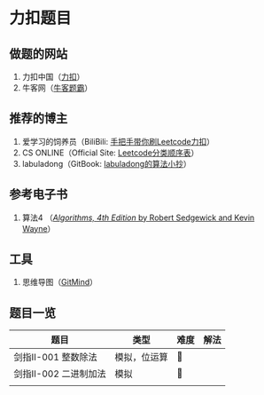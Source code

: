 # 力扣题目



## 做题的网站

1. 力扣中国（[力扣](https://leetcode-cn.com/)）
2. 牛客网（[牛客题霸](https://www.nowcoder.com/activity/oj)）

## 推荐的博主

1. 爱学习的饲养员（BiliBili: [手把手带你刷Leetcode力扣](https://www.bilibili.com/video/BV1sy4y1q79M)）
2. CS ONLINE（Official Site: [Leetcode分类顺序表](https://www.cspiration.com/)）
3.  labuladong（GitBook: [labuladong的算法小抄](https://labuladong.gitbook.io/algo/)）

## 参考电子书

1. 算法4 （[*Algorithms, 4th Edition* by Robert Sedgewick and Kevin Wayne](https://algs4.cs.princeton.edu/home/)）

## 工具

1. 思维导图（[GitMind](https://gitmind.cn/app/my)）

## 题目一览

| 题目                  | 类型         | 难度          | 解法 |
| --------------------- | ------------ | ------------- | ---- |
| 剑指II-001 整数除法   | 模拟，位运算 | :green_heart: |      |
| 剑指II-002 二进制加法 | 模拟         | :green_heart: |      |
|                       |              |               |      |

